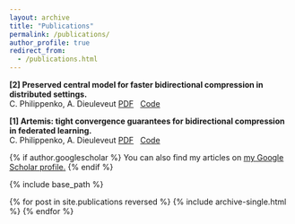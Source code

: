 ```yaml
---
layout: archive
title: "Publications"
permalink: /publications/
author_profile: true
redirect_from:
  - /publications.html
---
```


**[2] Preserved central model for faster bidirectional compression in distributed settings.**  
C. Philippenko, A. Dieuleveut
[PDF](https://arxiv.org/abs/2102.12528) &nbsp;
[Code](https://github.com/philipco/mcm-bidirectional-compression)

**[1] Artemis: tight convergence guarantees for bidirectional compression in federated learning.**  
C. Philippenko, A. Dieuleveut 
[PDF](https://arxiv.org/abs/2006.14591) &nbsp;
[Code](https://github.com/philipco/artemis-bidirectional-compression) &nbsp;

{% if author.googlescholar %}
  You can also find my articles on <u><a href="{{author.googlescholar}}">my Google Scholar profile</a>.</u>
{% endif %}

{% include base_path %}

{% for post in site.publications reversed %}
  {% include archive-single.html %}
{% endfor %}
